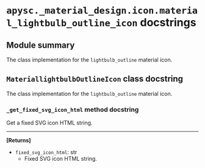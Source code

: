 # `apysc._material_design.icon.material_lightbulb_outline_icon` docstrings

## Module summary

The class implementation for the `lightbulb_outline` material icon.

## `MateriallightbulbOutlineIcon` class docstring

The class implementation for the `lightbulb_outline` material icon.

### `_get_fixed_svg_icon_html` method docstring

Get a fixed SVG icon HTML string.<hr>

**[Returns]**

- `fixed_svg_icon_html`: str
  - Fixed SVG icon HTML string.